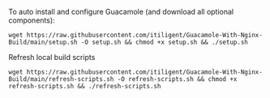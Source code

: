 
To auto install and configure Guacamole (and download all optional components):

    wget https://raw.githubusercontent.com/itiligent/Guacamole-With-Nginx-Build/main/setup.sh -O setup.sh && chmod +x setup.sh && ./setup.sh
    
   
Refresh local build scripts

    wget https://raw.githubusercontent.com/itiligent/Guacamole-With-Nginx-Build/main/refresh-scripts.sh -O refresh-scripts.sh && chmod +x refresh-scripts.sh && ./refresh-scripts.sh
